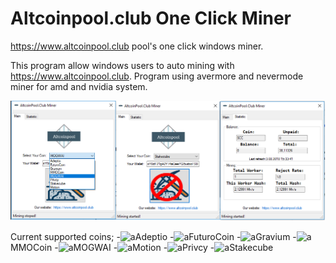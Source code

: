 # Altcoinpool.club One Click Miner
https://www.altcoinpool.club pool's one click windows miner.


This program allow windows users to auto mining with https://www.altcoinpool.club.
Program using avermore and nevermode miner for amd and nvidia system.


![Screenshot](https://raw.githubusercontent.com/CyberSensei1/AltcoinpoolClub_OneClick/master/oneclick.png)



Current supported coins;
-![a](https://altcoinpool.club/images/coin-2008.png=20x20)Adeptio
-![a](https://altcoinpool.club/images/coin-2011.png=20x20)FuturoCoin
-![a](https://altcoinpool.club/images/coin-2016.png=20x20)Gravium
-![a](https://altcoinpool.club/images/coin-2062.png=20x20)MMOCoin
-![a](https://altcoinpool.club/images/coin-2007.png=20x20)MOGWAI
-![a](https://altcoinpool.club/images/coin-1433.png=20x20)Motion
-![a](https://altcoinpool.club/images/coin-2010.png=20x20)Privcy
-![a](https://altcoinpool.club/images/coin-2065.png=20x20)Stakecube
